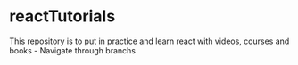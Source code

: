 # reactTutorials

This repository is to put in practice and learn react with videos, courses and books - Navigate through branchs

